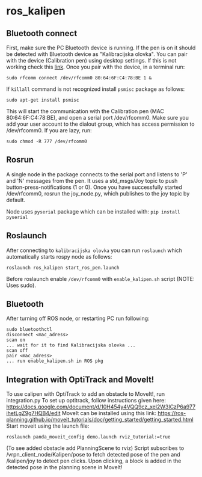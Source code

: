 # ros_kalipen
## Bluetooth connect
First, make sure the PC Bluetooth device is running. If the pen is on it should be detected with Bluetooth device as "Kalibracijska olovka". You can pair with the device (Calibration pen) using desktop settings. If this is not working check this [link](https://askubuntu.com/questions/248817/how-to-i-connect-a-raw-serial-terminal-to-a-bluetooth-connection). Once you pair with the device, in a terminal run:
```
sudo rfcomm connect /dev/rfcomm0 80:64:6F:C4:78:BE 1 &
```

If `killall` command is not recognized install `psmisc` package as follows: 
```
sudo apt-get install psmisc
```

This will start the communication with the Calibration pen (MAC 80:64:6F:C4:78:BE), and open a serial port /dev/rfcomm0. Make sure you add your user account to the dialout group, which has access permission to /dev/rfcomm0. If you are lazy, run:
```
sudo chmod -R 777 /dev/rfcomm0

```
## Rosrun
A single node in the package connects to the serial port and listens to 'P' and 'N' messages from the pen. It uses a std_msgs/Joy topic to push button-press-notifications (1 or 0). Once you have successfully started /dev/rfcomm0, rosrun the joy_node.py, which publishes to the joy topic by default. 

Node uses `pyserial` package which can be installed with: `pip install pyserial` 

## Roslaunch 

After connecting to `kalibracijska olovka` you can run `roslaunch` which automatically starts 
rospy node as follows: 
```
roslaunch ros_kalipen start_ros_pen.launch 
```
Before roslaunch enable `/dev/rfcomm0` with `enable_kalipen.sh` script (NOTE: Uses sudo).  

## Bluetooth 

After turning off ROS node, or restarting PC run following: 
```
sudo bluetoothctl 
disconnect <mac_adress> 
scan on 
... wait for it to find Kalibracijska olovka ... 
scan off 
pair <mac_adress> 
... run enable_kalipen.sh in ROS pkg 
```

## Integration with OptiTrack and MoveIt!
To use calipen with OptiTrack to add an obstacle to MoveIt!, run integration.py
To set up optitrack, follow instructions given here: https://docs.google.com/document/d/10H454y4VQQ9cz_xel2W3ICzP6a977ihetLgZ9g7HQB4/edit
MoveIt can be installed using this link: https://ros-planning.github.io/moveit_tutorials/doc/getting_started/getting_started.html
Start moveit using the launch file:
```
roslaunch panda_moveit_config demo.launch rviz_tutorial:=true
```
(To see added obstacle add PlanningScene to rviz)
Script subscribes to /vrpn_client_node/Kalipen/pose to fetch detected pose of the pen and /kalipen/joy to detect pen clicks. Upon clicking, a block is added in the detected pose in the planning scene in MoveIt!


